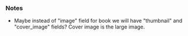 ### Notes

- Maybe instead of "image" field for book we will have "thumbnail" and "cover_image" fields?
Cover image is the large image.